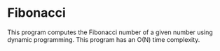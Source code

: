 Fibonacci
=========

This program computes the Fibonacci number of a given number using dynamic programming. This program has an O(N) time complexity.
